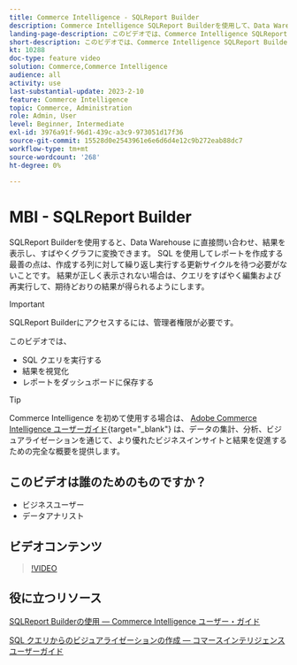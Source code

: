 ```yaml
---
title: Commerce Intelligence - SQLReport Builder
description: Commerce Intelligence SQLReport Builderを使用して、Data Warehouse に直接問い合わせ、結果を表示し、すばやくグラフに変換する方法を説明します。
landing-page-description: このビデオでは、Commerce Intelligence SQLReport Builderを使用して、Data Warehouse に直接問い合わせ、結果を表示し、すばやくグラフに変換する方法を説明します。
short-description: このビデオでは、Commerce Intelligence SQLReport Builderを使用して、Data Warehouse に直接問い合わせ、結果を表示し、すばやくグラフに変換する方法を説明します。
kt: 10288
doc-type: feature video
solution: Commerce,Commerce Intelligence
audience: all
activity: use
last-substantial-update: 2023-2-10
feature: Commerce Intelligence
topic: Commerce, Administration
role: Admin, User
level: Beginner, Intermediate
exl-id: 3976a91f-96d1-439c-a3c9-973051d17f36
source-git-commit: 15528d0e2543961e6e6d6d4e12c9b272eab88dc7
workflow-type: tm+mt
source-wordcount: '268'
ht-degree: 0%

---
```


# MBI - SQLReport Builder

SQLReport Builderを使用すると、Data Warehouse に直接問い合わせ、結果を表示し、すばやくグラフに変換できます。 SQL を使用してレポートを作成する最善の点は、作成する列に対して繰り返し実行する更新サイクルを待つ必要がないことです。 結果が正しく表示されない場合は、クエリをすばやく編集および再実行して、期待どおりの結果が得られるようにします。

>[!IMPORTANT]
>
>SQLReport Builderにアクセスするには、管理者権限が必要です。

このビデオでは、

- SQL クエリを実行する
- 結果を視覚化
- レポートをダッシュボードに保存する

>[!TIP]
>
>Commerce Intelligence を初めて使用する場合は、 [Adobe Commerce Intelligence ユーザーガイド](https://experienceleague.adobe.com/docs/commerce-business-intelligence/mbi/guide-overview.html){target="_blank"} は、データの集計、分析、ビジュアライゼーションを通じて、より優れたビジネスインサイトと結果を促進するための完全な概要を提供します。

## このビデオは誰のためのものですか？

- ビジネスユーザー
- データアナリスト

## ビデオコンテンツ

>[!VIDEO](https://video.tv.adobe.com/v/342406?quality=12&learn=on)

## 役に立つリソース

[SQLReport Builderの使用 — Commerce Intelligence ユーザー・ガイド](https://experienceleague.adobe.com/docs/commerce-business-intelligence/mbi/analyze/sql/sql-rpt-bldr.html)

[SQL クエリからのビジュアライゼーションの作成 — コマースインテリジェンスユーザーガイド](https://experienceleague.adobe.com/docs/commerce-business-intelligence/mbi/tutorials/create-visuals-from-sql.html)
